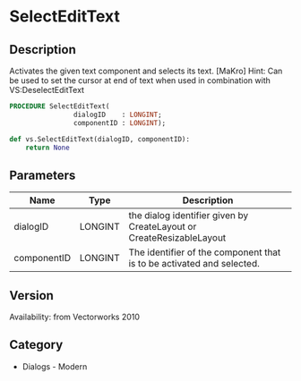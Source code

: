 # SelectEditText

## Description
Activates the given text component and selects its text.
[MaKro] Hint: Can be used to set the cursor at end of text when used in combination with VS:DeselectEditText

```pascal
PROCEDURE SelectEditText(
				dialogID    : LONGINT;
				componentID : LONGINT);
```

```python
def vs.SelectEditText(dialogID, componentID):
    return None
```

## Parameters
|Name|Type|Description|
|---|---|---|
|dialogID|LONGINT|the dialog identifier given by CreateLayout or CreateResizableLayout|
|componentID|LONGINT|The identifier of the component that is to be activated and selected.|

## Version
Availability: from Vectorworks 2010

## Category
* Dialogs - Modern

